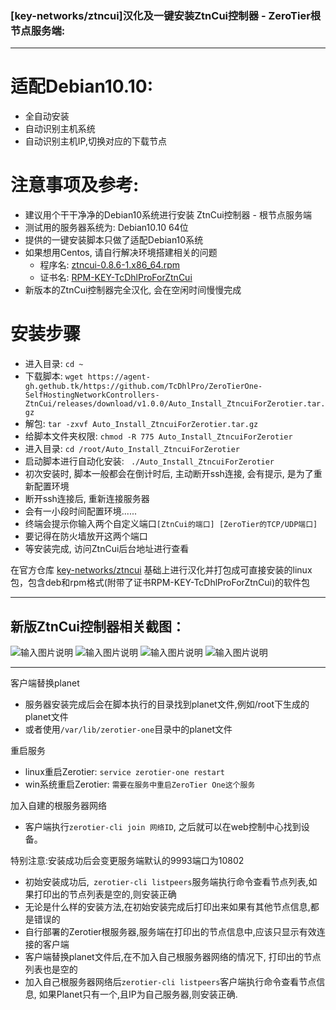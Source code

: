 ### [key-networks/ztncui]汉化及一键安装ZtnCui控制器 - ZeroTier根节点服务端:
---

# 适配Debian10.10:
- 全自动安装
- 自动识别主机系统
- 自动识别主机IP,切换对应的下载节点

# 注意事项及参考:
- 建议用个干干净净的Debian10系统进行安装 ZtnCui控制器 - 根节点服务端
- 测试用的服务器系统为: Debian10.10 64位
- 提供的一键安装脚本只做了适配Debian10系统
- 如果想用Centos, 请自行解决环境搭建相关的问题
  - 程序名: [ztncui-0.8.6-1.x86_64.rpm](https://agent-gh.gethub.tk/https://github.com/TcDhlPro/ZeroTierOne-SelfHostingNetworkControllers-ZtnCui/releases/download/v1.0.0/ztncui-0.8.6-1.x86_64.rpm)
  - 证书名: [RPM-KEY-TcDhlProForZtnCui](https://agent-gh.gethub.tk/https://github.com/TcDhlPro/ZeroTierOne-SelfHostingNetworkControllers-ZtnCui/releases/download/v1.0.0/RPM-KEY-TcDhlProForZtnCui)
- 新版本的ZtnCui控制器完全汉化, 会在空闲时间慢慢完成

# 安装步骤
- 进入目录: ```cd ~```
- 下载脚本: ```wget https://agent-gh.gethub.tk/https://github.com/TcDhlPro/ZeroTierOne-SelfHostingNetworkControllers-ZtnCui/releases/download/v1.0.0/Auto_Install_ZtncuiForZerotier.tar.gz```
- 解包: ```tar -zxvf Auto_Install_ZtncuiForZerotier.tar.gz```
- 给脚本文件夹权限: ```chmod -R 775 Auto_Install_ZtncuiForZerotier```
- 进入目录: ```cd /root/Auto_Install_ZtncuiForZerotier```
- 启动脚本进行自动化安装: ``` ./Auto_Install_ZtncuiForZerotier```
- 初次安装时, 脚本一般都会在倒计时后, 主动断开ssh连接, 会有提示, 是为了重新配置环境
- 断开ssh连接后, 重新连接服务器
- 会有一小段时间配置环境......
- 终端会提示你输入两个自定义端口```[ZtnCui的端口] [ZeroTier的TCP/UDP端口]```
- 要记得在防火墙放开这两个端口
- 等安装完成, 访问ZtnCui后台地址进行查看

在官方仓库 [key-networks/ztncui](https://github.com/key-networks/ztncui.git) 基础上进行汉化并打包成可直接安装的linux包，包含deb和rpm格式(附带了证书RPM-KEY-TcDhlProForZtnCui)的软件包

---

## 新版ZtnCui控制器相关截图：
![输入图片说明](https://agent-jsdelivr.gethub.tk/gh/TcDhlPro/blog_res/ZtnCui-images/ztncui086zh_ch_1.png)
![输入图片说明](https://agent-jsdelivr.gethub.tk/gh/TcDhlPro/blog_res/ZtnCui-images/ztncui086zh_ch_2.png)
![输入图片说明](https://agent-jsdelivr.gethub.tk/gh/TcDhlPro/blog_res/ZtnCui-images/ztncui086zh_ch_3.png)
![输入图片说明](https://agent-jsdelivr.gethub.tk/gh/TcDhlPro/blog_res/ZtnCui-images/ztncui086zh_ch_4.png)

---

客户端替换planet
- 服务器安装完成后会在脚本执行的目录找到planet文件,例如/root下生成的planet文件
- 或者使用```/var/lib/zerotier-one```目录中的planet文件

重启服务
- linux重启Zerotier: ```service zerotier-one restart```
- win系统重启Zerotier: ```需要在服务中重启ZeroTier One这个服务```

加入自建的根服务器网络
- 客户端执行```zerotier-cli join 网络ID```, 之后就可以在web控制中心找到设备。

特别注意:安装成功后会变更服务端默认的9993端口为10802
- 初始安装成功后,``` zerotier-cli listpeers```服务端执行命令查看节点列表,如果打印出的节点列表是空的,则安装正确
- 无论是什么样的安装方法,在初始安装完成后打印出来如果有其他节点信息,都是错误的
- 自行部署的Zerotier根服务器,服务端在打印出的节点信息中,应该只显示有效连接的客户端
- 客户端替换planet文件后,在不加入自己根服务器网络的情况下, 打印出的节点列表也是空的
- 加入自己根服务器网络后```zerotier-cli listpeers```客户端执行命令查看节点信息, 如果Planet只有一个,且IP为自己服务器,则安装正确.